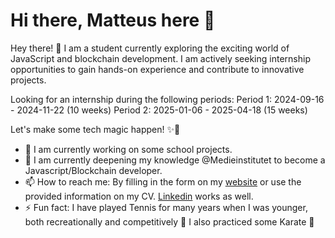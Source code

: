 # Hi there, Matteus here 👋

Hey there! 👋 I am a student currently exploring the exciting world of JavaScript and blockchain development. I am actively seeking internship opportunities to gain hands-on experience and contribute to innovative projects.

Looking for an internship during the following periods:
Period 1: 2024-09-16 - 2024-11-22 (10 weeks)
Period 2: 2025-01-06 - 2025-04-18 (15 weeks)

Let's make some tech magic happen! ✨🚀

- 🔭 I am currently working on some school projects.
- 🌱 I am currently deepening my knowledge @Medieinstitutet to become a Javascript/Blockchain developer.
- 📫 How to reach me: By filling in the form on my [website](https://www.northcrisp.com) or use the provided information on my CV. [Linkedin](https://www.linkedin.com/in/matteus-g/) works as well.
- ⚡ Fun fact: I have played Tennis for many years when I was younger, both recreationally and competitively 🎾 I also practiced some Karate 🥋
